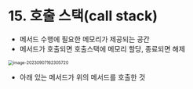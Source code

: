 # 15. 호출 스택(call stack)

- 메서드 수행에 필요한 메모리가 제공되는 공간
- 메서드가 호출되면 호출스택에 메모리 할당, 종료되면 해제

<img src="C:\Users\chaom\AppData\Roaming\Typora\typora-user-images\image-20230907162305720.png" alt="image-20230907162305720" style="zoom:60%;" />



- 아래 있는 메서드가 위의 메서드를 호출한 것

